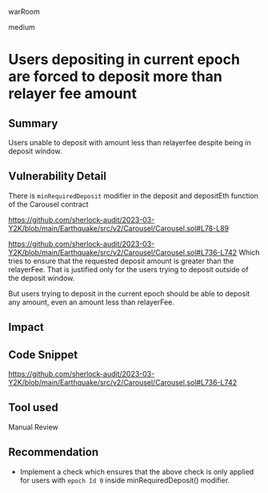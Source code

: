 warRoom

medium

# Users depositing in current epoch are forced to deposit more than relayer fee amount

## Summary
Users unable to deposit with amount less than relayerfee despite being in deposit window.
## Vulnerability Detail

There is `minRequiredDeposit` modifier in the deposit and depositEth function of the Carousel contract

https://github.com/sherlock-audit/2023-03-Y2K/blob/main/Earthquake/src/v2/Carousel/Carousel.sol#L78-L89

https://github.com/sherlock-audit/2023-03-Y2K/blob/main/Earthquake/src/v2/Carousel/Carousel.sol#L736-L742
Which tries to ensure that the requested deposit amount is greater than the relayerFee. That is justified only for the users trying to deposit outside of the deposit window. 

But users trying to deposit in the current epoch should be able to deposit any amount, even an amount less than relayerFee.

## Impact

## Code Snippet
https://github.com/sherlock-audit/2023-03-Y2K/blob/main/Earthquake/src/v2/Carousel/Carousel.sol#L736-L742

## Tool used

Manual Review
## Recommendation 
- Implement a check which ensures that the above check is only applied for users with `epoch Id 0` inside minRequiredDeposit() modifier.
